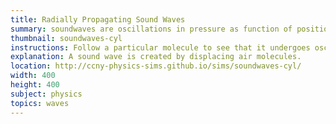 ```yaml
---
title: Radially Propagating Sound Waves
summary: soundwaves are oscillations in pressure as function of position and time.
thumbnail: soundwaves-cyl
instructions: Follow a particular molecule to see that it undergoes oscillatory motion, not linear translation.
explanation: A sound wave is created by displacing air molecules.
location: http://ccny-physics-sims.github.io/sims/soundwaves-cyl/
width: 400
height: 400
subject: physics
topics: waves
---
```

